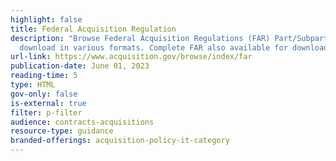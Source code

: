 ```yaml
---
highlight: false
title: Federal Acquisition Regulation
description: "Browse Federal Acquisition Regulations (FAR) Part/Subpart or
  download in various formats. Complete FAR also available for download. "
url-link: https://www.acquisition.gov/browse/index/far
publication-date: June 01, 2023
reading-time: 5
type: HTML
gov-only: false
is-external: true
filter: p-filter
audience: contracts-acquisitions
resource-type: guidance
branded-offerings: acquisition-policy-it-category
---
```

